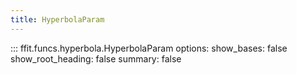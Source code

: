 ```yaml
---
title: HyperbolaParam
---
```


<!-- prettier-ignore -->
::: ffit.funcs.hyperbola.HyperbolaParam
    options:
      show_bases: false
      show_root_heading: false
      summary: false

